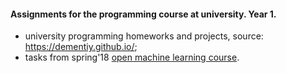 #### Assignments for the programming course at university. Year 1.

* university programming homeworks and projects, source: https://dementiy.github.io/;
* tasks from spring'18 [open machine learning course](https://github.com/Yorko/mlcourse_open).
